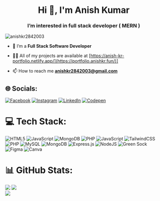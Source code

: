 <h1 align="center">Hi 👋, I'm Anish Kumar</h1>
<h3 align="center">I’m interested in full stack developer ( MERN )</h3>

<p align="left"> <img src="https://komarev.com/ghpvc/?username=anishkr2842003&label=Profile%20views&color=0e75b6&style=flat" alt="anishkr2842003" /> </p>

- 🌱 I’m a **Full Stack Software Developer**

- 👨‍💻 All of my projects are available at [https://anish-kr-portfolio.netlify.app/](https://portfolio.anishkr.fun/)]

- 📫 How to reach me **anishkr2842003@gmail.com**


## 🌐 Socials:
[![Facebook](https://img.shields.io/badge/Facebook-%231877F2.svg?logo=Facebook&logoColor=white)](https://facebook.com/anishkumar8955) [![Instagram](https://img.shields.io/badge/Instagram-%23E4405F.svg?logo=Instagram&logoColor=white)](https://instagram.com/anish_kumar8955) [![LinkedIn](https://img.shields.io/badge/LinkedIn-%230077B5.svg?logo=linkedin&logoColor=white)](https://linkedin.com/in/anish-kumar-developer) [![Codepen](https://img.shields.io/badge/Codepen-000000?style=for-the-badge&logo=codepen&logoColor=white)](https://codepen.io/cpejijhp-the-bold) 

# 💻 Tech Stack:
![HTML5](https://img.shields.io/badge/html5-%23E34F26.svg?style=for-the-badge&logo=html5&logoColor=white) ![JavaScript](https://img.shields.io/badge/javascript-%23323330.svg?style=for-the-badge&logo=javascript&logoColor=%23F7DF1E) ![MongoDB](https://img.shields.io/badge/MongoDB-%234ea94b.svg?style=for-the-badge&logo=mongodb&logoColor=white) ![PHP](https://img.shields.io/badge/php-%23777BB4.svg?style=for-the-badge&logo=php&logoColor=white) ![JavaScript](https://img.shields.io/badge/javascript-%23323330.svg?style=for-the-badge&logo=javascript&logoColor=%23F7DF1E) ![TailwindCSS](https://img.shields.io/badge/tailwindcss-%2338B2AC.svg?style=for-the-badge&logo=tailwind-css&logoColor=white) ![PHP](https://img.shields.io/badge/php-%23777BB4.svg?style=for-the-badge&logo=php&logoColor=white) ![MySQL](https://img.shields.io/badge/mysql-%2300000f.svg?style=for-the-badge&logo=mysql&logoColor=white) ![MongoDB](https://img.shields.io/badge/MongoDB-%234ea94b.svg?style=for-the-badge&logo=mongodb&logoColor=white) ![Express.js](https://img.shields.io/badge/express.js-%23404d59.svg?style=for-the-badge&logo=express&logoColor=%2361DAFB) ![NodeJS](https://img.shields.io/badge/node.js-6DA55F?style=for-the-badge&logo=node.js&logoColor=white) ![Green Sock](https://img.shields.io/badge/green%20sock-88CE02?style=for-the-badge&logo=greensock&logoColor=white) ![Figma](https://img.shields.io/badge/figma-%23F24E1E.svg?style=for-the-badge&logo=figma&logoColor=white) ![Canva](https://img.shields.io/badge/Canva-%2300C4CC.svg?style=for-the-badge&logo=Canva&logoColor=white)
# 📊 GitHub Stats:
![](https://github-readme-stats.vercel.app/api/top-langs/?username=anishkr2842003&theme=dark&hide_border=false&include_all_commits=false&count_private=false&layout=compact)
![](https://github-readme-stats.vercel.app/api?username=anishkr2842003&theme=dark&hide_border=false&include_all_commits=false&count_private=false)<br/>
![](https://github-readme-streak-stats.herokuapp.com/?user=anishkr2842003&theme=dark&hide_border=false)
